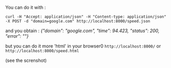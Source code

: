 You can do it with :
```
curl -H "Accept: application/json" -H "Content-type: application/json" -X POST -d "domain=google.com" http://localhost:8000/speed.json
```
and you obtain :
*{"domain": "google.com", "time": 94.423, "status": 200, "error": ""}*

but you can do it more 'html' in your browser0
```http://localhost:8000/```
or
```http://localhost:8000/speed.html```

(see the screnshot)

